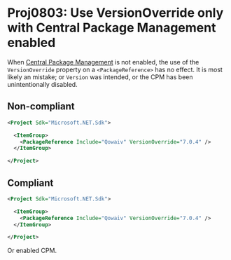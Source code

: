 # Proj0803: Use VersionOverride only with Central Package Management enabled
When [Central Package Management](Proj0800.md) is not enabled, the use of the
`VersionOverride` property on a `<PackageReference>` has no effect. It is most
likely an mistake; or `Version` was intended, or the CPM has been unintentionally
disabled.

## Non-compliant
``` XML
<Project Sdk="Microsoft.NET.Sdk">

  <ItemGroup>
    <PackageReference Include="Qowaiv" VersionOverride="7.0.4" />
  </ItemGroup>

</Project>
```

## Compliant
``` XML
<Project Sdk="Microsoft.NET.Sdk">

  <ItemGroup>
    <PackageReference Include="Qowaiv" VersionOverride="7.0.4" />
  </ItemGroup>

</Project>
```

Or enabled CPM.
